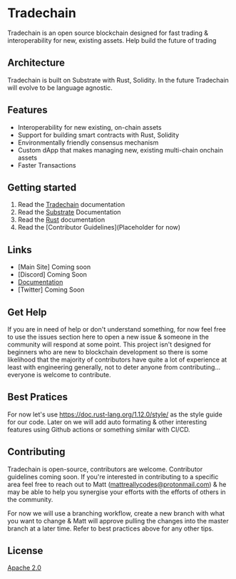 # Tradechain 

Tradechain is an open source blockchain designed for fast trading & interoperability for new, existing assets. Help build the future of trading

## Architecture

Tradechain is built on Substrate with Rust, Solidity. In the future Tradechain will evolve to be language agnostic. 

## Features 

* Interoperability for new existing, on-chain assets
* Support for building smart contracts with Rust, Solidity
* Environmentally friendly consensus mechanism 
* Custom dApp that makes managing new, existing multi-chain onchain assets
* Faster Transactions

## Getting started

1. Read the [Tradechain](https://mattreallycodes.gitbook.io/tradechain-developer-docs/) documentation 
2. Read the [Substrate](https://docs.substrate.io/) Documentation
3. Read the [Rust](https://paritytech.github.io/substrate/master/sc_service/index.html) documentation
4. Read the [Contributor Guidelines](Placeholder for now)

## Links

* [Main Site] Coming soon
* [Discord] Coming Soon
* [Documentation](https://app.gitbook.com/s/B092CfMJl1avcpO4aqgz/)
* [Twitter] Coming Soon

## Get Help

If you are in need of help or don't understand something, for now feel free to use the issues section here to open a new issue & someone in the community will respond at some point. This project isn't designed for beginners who are new to blockchain development so there is some likelihood that the majority of contributors have quite a lot of experience at least with engineering generally, not to deter anyone from contributing... everyone is welcome to contribute. 

## Best Pratices 
For now let's use https://doc.rust-lang.org/1.12.0/style/ as the style guide for our code. Later on we will add auto formating & other interesting features using Github actions or something similar with CI/CD. 
 
## Contributing 

Tradechain is open-source, contributors are welcome. Contributor guidelines coming soon. If you're interested in contributing to a specific area feel free to reach out to Matt (mattreallycodes@protonmail.com) & he may be able to help you synergise your efforts with the efforts of others in the community.

For now we will use a branching workflow, create a new branch with what you want to change & Matt will approve pulling the changes into the master branch at a later time. Refer to best practices above for any other tips.

## License

[Apache 2.0](./LICENSE)


